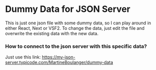 # Dummy Data for JSON Server

This is just one json file with some dummy data, so I can play around in either React, Next or VSF2.
To change the data, just edit the file and overwrite the existing data with the new data.

### How to connect to the json server with this specific data?

Just use this link:
https://my-json-server.typicode.com/MartineBoulanger/dummy-data
